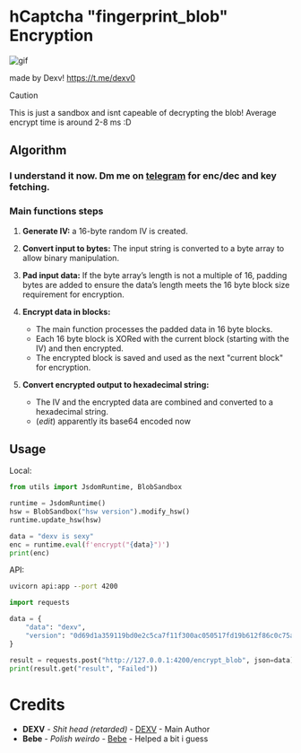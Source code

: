 # hCaptcha "fingerprint_blob" Encryption
![gif](https://github.com/user-attachments/assets/6dae33d6-587d-490c-b874-3836c595f500)

made by Dexv! 
https://t.me/dexv0

> [!CAUTION]
> This is just a sandbox and isnt capeable of decrypting the blob!
> Average encrypt time is around 2-8 ms :D

## Algorithm
### I understand it now. Dm me on [telegram](https://t.me/dexv0) for enc/dec and key fetching.

### Main functions steps
1. **Generate IV:** a 16-byte random IV is created.

2. **Convert input to bytes:** The input string is converted to a byte array to allow binary manipulation.

3. **Pad input data:** If the byte array’s length is not a multiple of 16, padding bytes are added to ensure the data’s length meets the 16 byte block size requirement for encryption.

4. **Encrypt data in blocks:**
   - The main function processes the padded data in 16 byte blocks.
   - Each 16 byte block is XORed with the current block (starting with the IV) and then encrypted.
   - The encrypted block is saved and used as the next "current block" for encryption.

5. **Convert encrypted output to hexadecimal string:**
   - The IV and the encrypted data are combined and converted to a hexadecimal string.
   - (*edit*) apparently its base64 encoded now


## Usage

Local:
```python
from utils import JsdomRuntime, BlobSandbox

runtime = JsdomRuntime()
hsw = BlobSandbox("hsw version").modify_hsw()
runtime.update_hsw(hsw)

data = "dexv is sexy"
enc = runtime.eval(f'encrypt("{data}")')
print(enc)
```

API:
```cmd
uvicorn api:app --port 4200
```

```python
import requests

data = {
    "data": "dexv", 
    "version": "0d69d1a359119bd0e2c5ca7f11f300ac050517fd19b612f86c0c75a2b0b39cbe"
}

result = requests.post("http://127.0.0.1:4200/encrypt_blob", json=data).json()
print(result.get("result", "Failed"))
```
# Credits

* **DEXV** - *Shit head (retarded)* - [DEXV](https://dexv.lol) - Main Author
* **Bebe** - *Polish weirdo* - [Bebe](https://discord.com/users/195272843645157377/) - Helped a bit i guess
